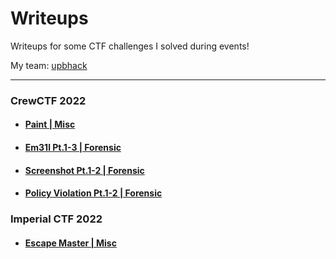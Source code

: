 # Writeups
Writeups for some CTF challenges I solved during events!

My team: [upbhack](https://ctftime.org/team/57581)

---

### CrewCTF 2022
- #### [Paint | Misc](CrewCTF%202022/Paint.md)
- #### [Em31l Pt.1-3 | Forensic](CrewCTF%202022/Screenshot.md)
- #### [Screenshot Pt.1-2 | Forensic](CrewCTF%202022/Em31l.md)
- #### [Policy Violation Pt.1-2 | Forensic](CrewCTF%202022/PolicyViolation.md)

### Imperial CTF 2022
- #### [Escape Master | Misc](Imperial%20CTF%202022/escapemaster.md)
